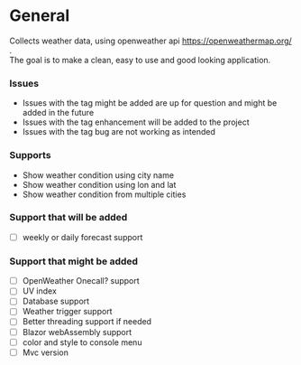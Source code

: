 # General
Collects weather data, using openweather api https://openweathermap.org/ . <br/>The goal is to make a clean, easy to use and good looking application.


### Issues
- Issues with the tag might be added are up for question and might be added in the future
- Issues with the tag enhancement will be added to the project
- Issues with the tag bug are not working as intended

### Supports
- Show weather condition using city name
- Show weather condition using lon and lat
- Show weather condition from multiple cities


### Support that will be added 
- [ ] weekly or daily forecast support

### Support that might be added
- [ ] OpenWeather Onecall? support
- [ ] UV index
- [ ] Database support
- [ ] Weather trigger support
- [ ] Better threading support if needed
- [ ] Blazor webAssembly support
- [ ] color and style to console menu
- [ ] Mvc version 
